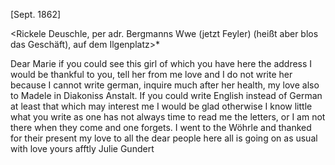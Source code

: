  [Sept. 1862]

<Rickele Deuschle, per adr. Bergmanns Wwe (jetzt Feyler) (heißt aber blos das Geschäft), auf dem Ilgenplatz>*

Dear Marie if you could see this girl of which you have here the address I would be thankful to you, tell her from me love and I do not write her because I cannot write german, inquire much after her health, my love also to Madele in Diakoniss Anstalt. If you could write English instead of German at least that which may interest me I would be glad otherwise I know little what you write as one has not always time to read me the letters, or I am not there when they come and one forgets. I went to the Wöhrle and thanked for their present my love to all the dear people here all is going on as usual with love yours afftly
 Julie Gundert

